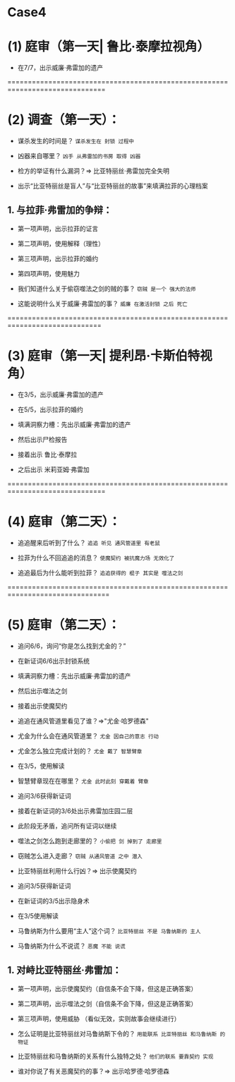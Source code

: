 # Case4

# (1) 庭审（第一天| 鲁比·泰摩拉视角）

* 在7/7，出示威廉·弗雷加的遗产


==============================================================================
# (2) 调查（第一天）：

* 谋杀发生的时间是？
`谋杀发生在 封锁 过程中`

* 凶器来自哪里？
`凶手 从弗雷加的书房 取得 凶器`

* 检方的举证有什么漏洞？=> 比亚特丽丝·弗雷加完全失明

* 出示“比亚特丽丝是盲人”与“比亚特丽丝的故事”来填满拉菲的心理档案

## 1. 与拉菲·弗雷加的争辩：

* 第一项声明，出示拉菲的证言

* 第二项声明，使用解释（理性）

* 第三项声明，出示拉菲的婚约

* 第四项声明，使用魅力

* 我们知道什么关于偷窃噬法之剑的贼的事？
`窃贼 是一个 强大的法师`

* 这能说明什么关于威廉·弗雷加的事？
`威廉 在激活封锁 之后 死亡`


=============================================================================
# (3) 庭审（第一天| 提利昂·卡斯伯特视角）

* 在3/5，出示威廉·弗雷加的遗产

* 在5/5，出示拉菲的婚约

* 填满洞察力槽：先出示威廉·弗雷加的遗产 
* 然后出示尸检报告 
* 接着出示 鲁比·泰摩拉 
* 之后出示 米莉亚姆·弗雷加


==============================================================================
# (4) 庭审（第二天）：

* 追追醒来后听到了什么？
`追追 听见 通风管道里 有老鼠`

* 拉菲为什么不回追追的消息？
`使魔契约 被抗魔力场 无效化了`

* 追追最后为什么能听到拉菲？
`追追获得的 棍子 其实是 噬法之剑`


===============================================================================
# (5) 庭审（第二天）：

* 追问6/6，询问“你是怎么找到尤金的？”

* 在新证词6/6出示封锁系统

* 填满洞察力槽：先出示威廉·弗雷加的遗产 
* 然后出示噬法之剑 
* 接着出示使魔契约

* 追追在通风管道里看见了谁？=>"尤金·哈罗德森"

* 尤金为什么会在通风管道里？
`尤金 因自己的意志 行动`

* 尤金怎么独立完成计划的？
`尤金 戴了 智慧臂章`

* 在3/5，使用解读

* 智慧臂章现在在哪里？
`尤金 此时此刻 穿戴着 臂章`

* 追问3/6获得新证词

* 接着在新证词的3/6处出示弗雷加庄园二层

* 此阶段无矛盾，追问所有证词以继续

* 噬法之剑怎么跑到走廊里的？
`小偷把 剑 掉到了 走廊里`

* 窃贼怎么进入走廊？
`窃贼 从通风管道 之中 潜入`

* 比亚特丽丝利用什么行凶？=> 出示使魔契约

* 追问3/5获得新证词

* 在新证词的3/5出示隐身术

* 在3/5使用解读

* 马鲁纳斯为什么要用“主人”这个词？
`比亚特丽丝 不是 马鲁纳斯的 主人`

* 马鲁纳斯为什么不说谎？
`恶魔 不能 说谎`

## 1. 对峙比亚特丽丝·弗雷加：

* 第一项声明，出示使魔契约（自信条不会下降，但这是正确答案）

* 第二项声明，出示噬法之剑（自信条不会下降，但这是正确答案）

* 第三项声明，使用威胁 （看似无效，实则故事会继续进行）

* 怎么证明是比亚特丽丝对马鲁纳斯下令的？
`用能联系 比亚特丽丝 和马鲁纳斯 的物证`

* 比亚特丽丝和马鲁纳斯的关系有什么独特之处？
`他们的联系 要靠契约 实现`

* 谁对你说了有关恶魔契约的事？=> 出示哈罗德·哈罗德森


